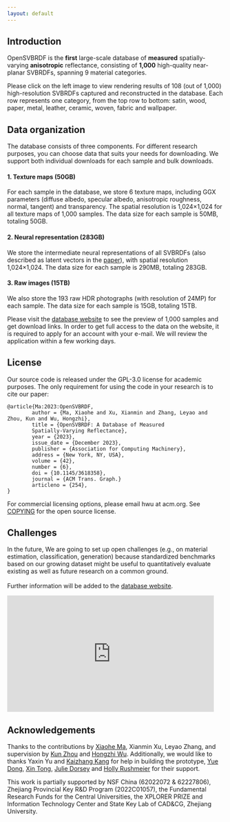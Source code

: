 ```yaml
---
layout: default
---
```

<!-- 
Text can be **bold**, _italic_, or ~~strikethrough~~. -->

<!-- [Link to another page](./another-page.html). -->

<!-- There should be whitespace between paragraphs.

There should be whitespace between paragraphs. We recommend including a README, or a file with information about your project. -->

## Introduction

OpenSVBRDF is the **first** large-scale database of **measured** spatially-varying **anisotropic** reflectance, consisting of **1,000** high-quality near-planar SVBRDFs, spanning 9 material categories.

Please click on the left image to view rendering results of 108 (out of 1,000) high-resolution SVBRDFs captured and reconstructed in the database. Each row represents one category, from the top row to bottom: satin, wood, paper, metal, leather, ceramic, woven, fabric and wallpaper.

## Data organization
The database consists of three components. For different research purposes, you can choose data that suits your needs for downloading. We support both individual downloads for each sample and bulk downloads.

#### 1. Texture maps (50GB)
For each sample in the database, we store 6 texture maps, including GGX parameters (diffuse albedo, specular albedo, anisotropic roughness, normal, tangent) and transparency. The spatial resolution
is 1,024×1,024 for all texture maps of 1,000 samples. The data size for each sample is 50MB, totaling 50GB.

#### 2. Neural representation (283GB)
We store the intermediate neural representations of all SVBRDFs (also described as latent vectors in the <a href="{{ site.github.repository_url }}">paper</a>), with spatial resolution 1,024×1,024. The data size for each sample is 290MB, totaling 283GB.

#### 3. Raw images (15TB)
We also store the 193 raw HDR photographs (with resolution of 24MP) for each sample. The data size for each sample is 15GB, totaling 15TB.

Please visit the <a href="http://www.cad.zju.edu.cn/home/opensvbrdf">database website</a> to see the preview of 1,000 samples and get download links. In order to get full access to the data on the website, it is required to apply for an account with your e-mail. We will review the application within a few working days.


## License

Our source code is released under the GPL-3.0 license for academic purposes. The only requirement for using the code in your research is to cite our paper:
```
@article{Ma:2023:OpenSVBRDF,
        author = {Ma, Xiaohe and Xu, Xianmin and Zhang, Leyao and Zhou, Kun and Wu, Hongzhi},
        title = {OpenSVBRDF: A Database of Measured
        Spatially-Varying Reflectance},
        year = {2023},
        issue_date = {December 2023},
        publisher = {Association for Computing Machinery},
        address = {New York, NY, USA},
        volume = {42},
        number = {6},
        doi = {10.1145/3618358},
        journal = {ACM Trans. Graph.}
        articleno = {254},
}
```
For commercial licensing options, please email hwu at acm.org. See <a href="COPYING.txt">COPYING</a> for the open source license.

## Challenges

In the future, We are going to set up open challenges (e.g., on material estimation, classification, generation) because standardized benchmarks based on our growing dataset might be useful to quantitatively evaluate existing as well as future research on a common ground.<br><br>
Further information will be added to the <a href="http://www.cad.zju.edu.cn/home/opensvbrdf">database website</a>.

<iframe width="480" height="270" src="https://www.youtube.com/embed/tDccO4-SQQE?rel=0&amp;showinfo=0" frameborder="0" allow="autoplay; encrypted-media" allowfullscreen></iframe>

## Acknowledgements

Thanks to the contributions by <a href="https://xiaohema98.com">Xiaohe Ma</a>, Xianmin Xu, Leyao Zhang, and supervision by <a href="http://kunzhou.net/">Kun Zhou</a> and <a href="http://hongzhiwu.com/">Hongzhi Wu</a>. Additionally, we would like to thanks Yaxin Yu and <a href="https://cocoakang.cn/">Kaizhang Kang</a> for help in building the prototype, <a href="https://yuedong.shading.me/">Yue Dong</a>, <a href="https://www.microsoft.com/en-us/research/people/xtong/">Xin Tong</a>, <a href="https://graphics.cs.yale.edu/people/julie-dorsey">Julie Dorsey</a> and <a href="https://graphics.cs.yale.edu/people/holly-rushmeier">Holly Rushmeier</a> for their support.<br>

This work is partially supported by NSF China (62022072 & 62227806), Zhejiang Provincial Key R&D Program (2022C01057), the Fundamental Research Funds for the Central Universities, the XPLORER PRIZE and Information Technology Center and State Key Lab of CAD&CG, Zhejiang University.